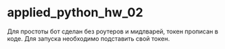 # applied_python_hw_02

Для простоты бот сделан без роутеров и мидлварей,
токен прописан в коде.
Для запуска необходимо подставить свой токен.
